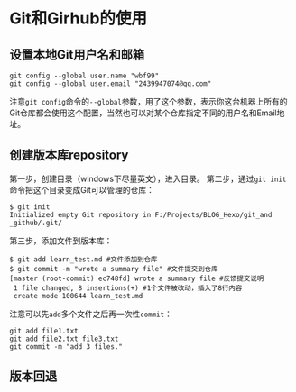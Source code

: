 # Git和Girhub的使用

## 设置本地Git用户名和邮箱

```git
git config --global user.name "wbf99"
git config --global user.email "2439947074@qq.com"
```

注意`git config`命令的`--global`参数，用了这个参数，表示你这台机器上所有的Git仓库都会使用这个配置，当然也可以对某个仓库指定不同的用户名和Email地址。

## 创建版本库repository

第一步，创建目录（windows下尽量英文），进入目录。
第二步，通过`git init`命令把这个目录变成Git可以管理的仓库：

```git
$ git init
Initialized empty Git repository in F:/Projects/BLOG_Hexo/git_and _github/.git/
```

第三步，添加文件到版本库：

```git
$ git add learn_test.md #文件添加到仓库
$ git commit -m "wrote a summary file" #文件提交到仓库
[master (root-commit) ec748fd] wrote a summary file #反馈提交说明
 1 file changed, 8 insertions(+) #1个文件被改动，插入了8行内容
 create mode 100644 learn_test.md
```

注意可以先`add`多个文件之后再一次性`commit`：

```git
git add file1.txt
git add file2.txt file3.txt
git commit -m "add 3 files."
```

## 版本回退

